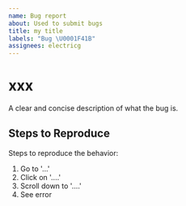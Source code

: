 ```yaml
---
name: Bug report
about: Used to submit bugs
title: my title
labels: "Bug \U0001F41B"
assignees: electricg
---
```


# xxx
A clear and concise description of what the bug is.

## Steps to Reproduce
Steps to reproduce the behavior:
1. Go to '...'
2. Click on '....'
3. Scroll down to '....'
4. See error
